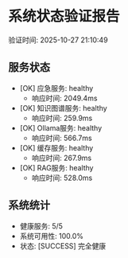 # 系统状态验证报告
验证时间: 2025-10-27 21:10:49

## 服务状态
- [OK] 应急服务: healthy
  - 响应时间: 2049.4ms
- [OK] 知识图谱服务: healthy
  - 响应时间: 259.9ms
- [OK] Ollama服务: healthy
  - 响应时间: 566.7ms
- [OK] 缓存服务: healthy
  - 响应时间: 267.9ms
- [OK] RAG服务: healthy
  - 响应时间: 528.0ms

## 系统统计
- 健康服务: 5/5
- 系统可用性: 100.0%
- 状态: [SUCCESS] 完全健康